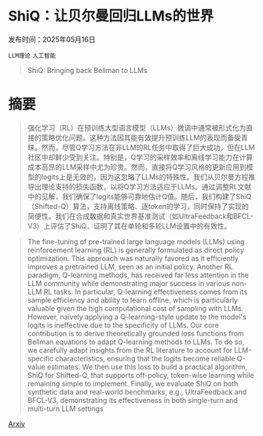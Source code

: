 # ShiQ：让贝尔曼回归LLMs的世界

发布时间：2025年05月16日

`LLM理论` `人工智能`

> ShiQ: Bringing back Bellman to LLMs

# 摘要

> 强化学习（RL）在预训练大型语言模型（LLMs）微调中通常被形式化为直接的策略优化问题。这种方法因其能有效提升预训练LLM的表现而备受青睐。然而，尽管Q学习方法在非LLM的RL任务中取得了巨大成功，但在LLM社区中却鲜少受到关注。特别是，Q学习的采样效率和离线学习能力在计算成本高昂的LLM采样中尤为珍贵。然而，直接将Q学习风格的更新应用到模型的logits上是无效的，因为这忽略了LLMs的特殊性。我们从贝尔曼方程推导出理论支持的损失函数，以将Q学习方法适应于LLMs。通过调整RL文献中的见解，我们确保了logits能够可靠地估计Q值。随后，我们构建了ShiQ（Shifted-Q）算法，支持离线策略、逐token的学习，同时保持了实现的简便性。我们在合成数据和真实世界基准测试（如UltraFeedback和BFCL-V3）上评估了ShiQ，证明了其在单轮和多轮LLM设置中的有效性。

> The fine-tuning of pre-trained large language models (LLMs) using reinforcement learning (RL) is generally formulated as direct policy optimization. This approach was naturally favored as it efficiently improves a pretrained LLM, seen as an initial policy. Another RL paradigm, Q-learning methods, has received far less attention in the LLM community while demonstrating major success in various non-LLM RL tasks. In particular, Q-learning effectiveness comes from its sample efficiency and ability to learn offline, which is particularly valuable given the high computational cost of sampling with LLMs. However, naively applying a Q-learning-style update to the model's logits is ineffective due to the specificity of LLMs. Our core contribution is to derive theoretically grounded loss functions from Bellman equations to adapt Q-learning methods to LLMs. To do so, we carefully adapt insights from the RL literature to account for LLM-specific characteristics, ensuring that the logits become reliable Q-value estimates. We then use this loss to build a practical algorithm, ShiQ for Shifted-Q, that supports off-policy, token-wise learning while remaining simple to implement. Finally, we evaluate ShiQ on both synthetic data and real-world benchmarks, e.g., UltraFeedback and BFCL-V3, demonstrating its effectiveness in both single-turn and multi-turn LLM settings

[Arxiv](https://arxiv.org/abs/2505.11081)